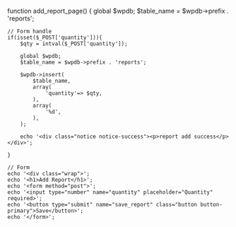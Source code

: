 function add_report_page() {
    global $wpdb;
    $table_name = $wpdb->prefix . 'reports';

    // Form handle
    if(isset($_POST['quantity'])){
        $qty = intval($_POST['quantity']);

        global $wpdb;
        $table_name = $wpdb->prefix . 'reports';

        $wpdb->insert(
            $table_name,
            array(
                'quantity'=> $qty,
            ),
            array(
                '%d',
            ),
        );

        echo '<div class="notice notice-success"><p>report add success</p></div>';

    }

    // Form
    echo '<div class="wrap">';
    echo '<h1>Add Report</h1>';
    echo '<form method="post">';
    echo '<input type="number" name="quantity" placeholder="Quantity" required>';
    echo '<button type="submit" name="save_report" class="button button-primary">Save</button>';
    echo '</form>';
